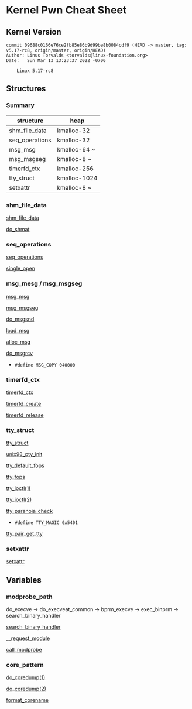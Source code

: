 # Kernel Pwn Cheat Sheet


## Kernel Version
```
commit 09688c0166e76ce2fb85e86b9d99be8b0084cdf9 (HEAD -> master, tag: v5.17-rc8, origin/master, origin/HEAD)
Author: Linus Torvalds <torvalds@linux-foundation.org>
Date:   Sun Mar 13 13:23:37 2022 -0700

    Linux 5.17-rc8
```

## Structures
### Summary

| structure       | heap         |
| --------------- | ------------ |
| shm\_file\_data | kmalloc-32   |
| seq\_operations | kmalloc-32   |
| msg\_msg        | kmalloc-64 ~ |
| msg\_msgseg     | kmalloc-8 ~  |
| timerfd\_ctx    | kmalloc-256  |
| tty\_struct     | kmalloc-1024 |
| setxattr        | kmalloc-8 ~  |


### shm\_file\_data
[shm\_file\_data](https://github.com/torvalds/linux/blob/85b6d24646e4125c591639841169baa98a2da503/ipc/shm.c#L83)

[do\_shmat](https://github.com/torvalds/linux/blob/85b6d24646e4125c591639841169baa98a2da503/ipc/shm.c#L1608)

### seq\_operations
[seq_operations](https://github.com/torvalds/linux/blob/359745d78351c6f5442435f81549f0207ece28aa/include/linux/seq_file.h#L32)

[single\_open](https://github.com/torvalds/linux/blob/372904c080be44629d84bb15ed5e12eed44b5f9f/fs/seq_file.c#L575)

### msg\_mesg / msg\_msgseg
[msg\_msg](https://github.com/torvalds/linux/blob/34b56df922b10ac2876f268c522951785bf333fd/include/linux/msg.h#L9-L16)

[msg\_msgseg](https://github.com/torvalds/linux/blob/137ec390fad41928307216ea9f91acf5cf6f4204/ipc/msgutil.c#L37-L40)

[do\_msgsnd](https://github.com/torvalds/linux/blob/18319498fdd4cdf8c1c2c48cd432863b1f915d6f/ipc/msg.c#L858)

[load\_msg](https://github.com/torvalds/linux/blob/137ec390fad41928307216ea9f91acf5cf6f4204/ipc/msgutil.c#L91)

[alloc\_msg](https://github.com/torvalds/linux/blob/137ec390fad41928307216ea9f91acf5cf6f4204/ipc/msgutil.c#L52-L75)

[do\_msgrcv](https://github.com/torvalds/linux/blob/18319498fdd4cdf8c1c2c48cd432863b1f915d6f/ipc/msg.c#L1152-L1155)
* `#define MSG_COPY 040000`

### timerfd\_ctx
[timerfd\_ctx](https://github.com/torvalds/linux/blob/66f7b0c8aadd2785fc29f2c71477ebc16f4e38cc/fs/timerfd.c#L31)

[timerfd\_create](https://github.com/torvalds/linux/blob/66f7b0c8aadd2785fc29f2c71477ebc16f4e38cc/fs/timerfd.c#L428)

[timerfd\_release](https://github.com/torvalds/linux/blob/66f7b0c8aadd2785fc29f2c71477ebc16f4e38cc/fs/timerfd.c#L245)

### tty\_struct
[tty\_struct](https://github.com/torvalds/linux/blob/4072254f96f954ec0d34899f15d987803b6d76a2/include/linux/tty.h#L195-L200)

[unix98\_pty\_init](https://github.com/torvalds/linux/blob/f6038cf46e376e21a689605e64ab5152e673ac7e/drivers/tty/pty.c#L937-L938)

[tty\_default\_fops](https://github.com/torvalds/linux/blob/d6d9d17abac8d337ecb052b47e918ca9c0b4ba1b/drivers/tty/tty_io.c#L3501-L3504)

[tty\_fops](https://github.com/torvalds/linux/blob/d6d9d17abac8d337ecb052b47e918ca9c0b4ba1b/drivers/tty/tty_io.c#L471-L484)

[tty\_ioctl(1)](https://github.com/torvalds/linux/blob/d6d9d17abac8d337ecb052b47e918ca9c0b4ba1b/drivers/tty/tty_io.c#L2662-L2665)

[tty\_ioctl(2)](https://github.com/torvalds/linux/blob/d6d9d17abac8d337ecb052b47e918ca9c0b4ba1b/drivers/tty/tty_io.c#L2777-L2781)

[tty\_paranoia\_check](https://github.com/torvalds/linux/blob/d6d9d17abac8d337ecb052b47e918ca9c0b4ba1b/drivers/tty/tty_io.c#L268-L272)
* `#define TTY_MAGIC 0x5401`

[tty\_pair\_get\_tty](https://github.com/torvalds/linux/blob/d6d9d17abac8d337ecb052b47e918ca9c0b4ba1b/drivers/tty/tty_io.c#L2645-L2646)

### setxattr
[setxattr](https://github.com/torvalds/linux/blob/6961fed420146297467efe4bc022458818839a1a/fs/xattr.c#L563-L577)


## Variables
### modprobe\_path
do\_execve &rarr; do\_execveat\_common &rarr; bprm\_execve &rarr; exec\_binprm &rarr; search\_binary\_handler

[search\_binary\_handler](https://github.com/torvalds/linux/blob/f0bc21b268c1464603192a00851cdbbf7c2cdc36/fs/exec.c#L1739-L1743)

[\_\_request\_module](https://github.com/torvalds/linux/blob/17652f4240f7a501ecc13e9fdb06982569cde51f/kernel/kmod.c#L170)

[call\_modprobe](https://github.com/torvalds/linux/blob/17652f4240f7a501ecc13e9fdb06982569cde51f/kernel/kmod.c#L93-L98)

### core\_pattern
[do\_coredump(1)](https://github.com/torvalds/linux/blob/f0bc21b268c1464603192a00851cdbbf7c2cdc36/fs/coredump.c#L565-L567)

[do\_coredump(2)](https://github.com/torvalds/linux/blob/f0bc21b268c1464603192a00851cdbbf7c2cdc36/fs/coredump.c#L623-L628)

[format\_corename](https://github.com/torvalds/linux/blob/f0bc21b268c1464603192a00851cdbbf7c2cdc36/fs/coredump.c#L199)

